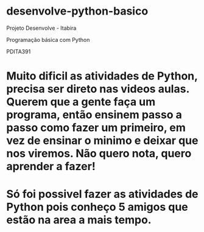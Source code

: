 # desenvolve-python-basico
<p>Projeto Desenvolve - Itabira</p>
<p>Programação básica com Python</p>
<p>PDITA391</p>
<p></p>
<h1>Muito dificil as atividades de Python, precisa ser direto nas videos aulas. Querem que a gente faça um programa, então ensinem passo a passo como fazer um primeiro, em vez de ensinar o minimo e deixar que nos viremos. Não quero nota, quero aprender a fazer!</h1>
<h1>Só foi possivel fazer as atividades de Python pois conheço 5 amigos que estão na area a mais tempo.</h1>

